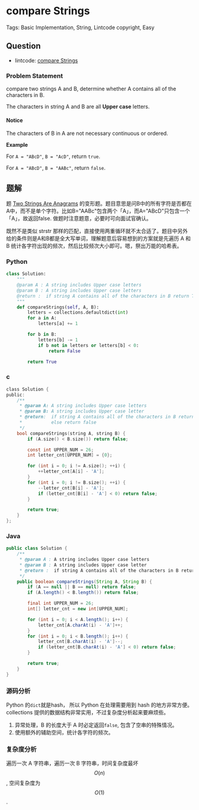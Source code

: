 # compare Strings

Tags: Basic Implementation, String, Lintcode copyright, Easy

## Question

- lintcode: [compare Strings](http://www.lintcode.com/en/problem/compare-strings/)

### Problem Statement

compare two strings A and B, determine whether A contains all of the
characters in B.

The characters in string A and B are all **Upper case** letters.

#### Notice

The characters of B in A are not necessary continuous or ordered.

**Example**

For `A = "ABcD"`, `B = "AcD"`, return `true`.

For `A = "ABcD"`, `B = "AABc"`, return `false`.

## 题解

题 [Two Strings Are Anagrams](http://algorithm.yuanbin.me/zh-hans/string/two_strings_are_anagrams.html) 的变形题。题目意思是问B中的所有字符是否都在A中，而不是单个字符。比如B="AABc"包含两个「A」，而A="ABcD"只包含一个「A」，故返回false. 做题时注意题意，必要时可向面试官确认。

既然不是类似 strstr 那样的匹配，直接使用两重循环就不太合适了。题目中另外给的条件则是A和B都是全大写单词，理解题意后容易想到的方案就是先遍历 A 和 B 统计各字符出现的频次，然后比较频次大小即可。嗯，祭出万能的哈希表。

### Python

```python
class Solution:
    """
    @param A : A string includes Upper case letters
    @param B : A string includes Upper case letters
    @return :  if string A contains all of the characters in B return True else return False
    """
    def compareStrings(self, A, B):
        letters = collections.defaultdict(int)
        for a in A:
            letters[a] += 1

        for b in B:
            letters[b] -= 1
            if b not in letters or letters[b] < 0:
                return False

        return True
```

### c

```c
class Solution {
public:
    /**
     * @param A: A string includes Upper case letters
     * @param B: A string includes Upper case letter
     * @return:  if string A contains all of the characters in B return true 
     *           else return false
     */
    bool compareStrings(string A, string B) {
        if (A.size() < B.size()) return false;

        const int UPPER_NUM = 26;
        int letter_cnt[UPPER_NUM] = {0};

        for (int i = 0; i != A.size(); ++i) {
            ++letter_cnt[A[i] - 'A'];
        }
        for (int i = 0; i != B.size(); ++i) {
            --letter_cnt[B[i] - 'A'];
            if (letter_cnt[B[i] - 'A'] < 0) return false;
        }

        return true;
    }
};
```

### Java

```java
public class Solution {
    /**
     * @param A : A string includes Upper case letters
     * @param B : A string includes Upper case letter
     * @return :  if string A contains all of the characters in B return true else return false
     */
    public boolean compareStrings(String A, String B) {
        if (A == null || B == null) return false;
        if (A.length() < B.length()) return false;

        final int UPPER_NUM = 26;
        int[] letter_cnt = new int[UPPER_NUM];

        for (int i = 0; i < A.length(); i++) {
            letter_cnt[A.charAt(i) - 'A']++;
        }
        for (int i = 0; i < B.length(); i++) {
            letter_cnt[B.charAt(i) - 'A']--;
            if (letter_cnt[B.charAt(i) - 'A'] < 0) return false;
        }

        return true;
    }
}
```

### 源码分析

Python 的`dict`就是hash， 所以 Python 在处理需要用到 hash 的地方非常方便。collections 提供的数据结构非常实用，不过复杂度分析起来要麻烦些。

1. 异常处理，B 的长度大于 A 时必定返回`false`, 包含了空串的特殊情况。
2. 使用额外的辅助空间，统计各字符的频次。

### 复杂度分析

遍历一次 A 字符串，遍历一次 B 字符串，时间复杂度最坏 $$O(n)$$, 空间复杂度为 $$O(1)$$.
